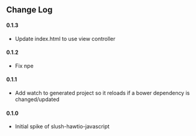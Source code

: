 ## Change Log

#### 0.1.3
* Update index.html to use view controller

#### 0.1.2
* Fix npe

#### 0.1.1
* Add watch to generated project so it reloads if a bower dependency is changed/updated

#### 0.1.0
* Initial spike of slush-hawtio-javascript
